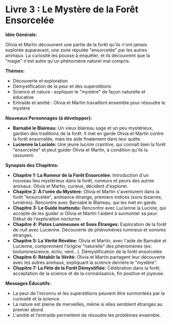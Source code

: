 # Livre 3 : Le Mystère de la Forêt Ensorcelée

**Idée Générale:**

Olivia et Martin découvrent une partie de la forêt qu'ils n'ont jamais explorée auparavant, une zone réputée "ensorcelée" par les autres animaux. La curiosité les pousse à enquêter, et ils découvrent que la "magie" n'est autre qu'un phénomène naturel mal compris.

**Thèmes:**

*   Découverte et exploration
*   Démystification de la peur et des superstitions
*   Science et nature : expliquer le "mystère" de façon naturelle et éducative
*   Entraide et amitié : Olivia et Martin travaillent ensemble pour résoudre le mystère

**Nouveaux Personnages (à développer):**

*   **Barnabé le Blaireau:** Un vieux blaireau sage et un peu mystérieux, gardien des traditions de la forêt. Il met en garde Olivia et Martin contre la forêt ensorcelée, mais les aide finalement dans leur quête.
*   **Lucienne la Luciole:** Une jeune luciole craintive, qui connaît bien la forêt "ensorcelée" et peut guider Olivia et Martin, à condition qu'ils la rassurent.

**Synopsis des Chapitres:**

*   **Chapitre 1: La Rumeur de la Forêt Ensorcelée:** Introduction d'un nouveau lieu mystérieux dans la forêt, rumeurs et peurs des autres animaux. Olivia et Martin, curieux, décident d'explorer.
*   **Chapitre 2: À l'orée du Mystère:** Olivia et Martin s'aventurent dans la forêt "ensorcelée", ambiance étrange, premiers indices (sons bizarres, lumières). Rencontre avec Barnabé le Blaireau, qui les met en garde.
*   **Chapitre 3: Le Guide Inattendu:** Rencontre avec Lucienne la Luciole, qui accepte de les guider si Olivia et Martin l'aident à surmonter sa peur. Début de l'exploration nocturne.
*   **Chapitre 4: Pistes Lumineuses et Sons Étranges:** Exploration de la forêt de nuit avec Lucienne. Découverte de phénomènes lumineux et sonores étranges.
*   **Chapitre 5: La Vérité Révélée:** Olivia et Martin, avec l'aide de Barnabé et Lucienne, comprennent l'origine "naturelle" des phénomènes (ex: bioluminescence, écho, vent...). Démystification de la forêt ensorcelée.
*   **Chapitre 6: Rétablir la Vérité:** Olivia et Martin partagent leur découverte avec les autres animaux, expliquant la science derrière le "mystère".
*   **Chapitre 7: La Fête de la Forêt Démystifiée:** Célébration dans la forêt, acceptation de la science et de la connaissance, fin positive et joyeuse.

**Messages Éducatifs:**

*   La peur de l'inconnu et les superstitions peuvent être surmontées par la curiosité et la science.
*   La nature est pleine de merveilles, même si elles semblent étranges au premier abord.
*   L'amitié et l'entraide permettent de résoudre les problèmes ensemble.
